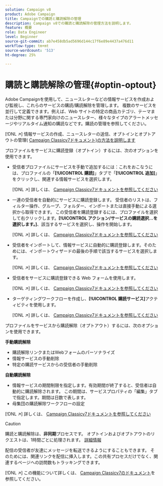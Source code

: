 ```yaml
---
solution: Campaign v8
product: Adobe Campaign
title: Campaignでの購読と購読解除の管理
description: Campaign v8での購読と購読解除の管理方法を説明します。
feature: 概要
role: Data Engineer
level: Beginner
source-git-commit: ab7e458db5ad5696d144c17f6e89e4437a476d11
workflow-type: tm+mt
source-wordcount: '513'
ht-degree: 25%

---
```


# 購読と購読解除の管理{#optin-optout}

Adobe Campaignを使用して、ニュースレターなどの情報サービスを作成および監視し、これらのサービスの購読/購読解除を管理します。 複数のサービスを並行して定義できます。例えば、Web サイトの特定の商品カテゴリ、テーマまたは分野に関する専門家向けのニュースレター、様々なタイプのアラートメッセージやリアルタイム通知の購読などです。購読の管理を参照してください。

[!DNL :arrow_upper_right:] 情報サービスの作成、ニュースレターの送信、オプトインとオプトアウトの管理( [Campaign Classicv7ドキュメント)の方法を説明します](https://experienceleague.adobe.com/docs/campaign-classic/using/sending-messages/subscriptions-and-referrals/managing-subscriptions.html)

プロファイルをサービスに購読登録（オプトイン）するには、次のオプションを使用できます。

* 受信者プロファイルにサービスを手動で追加するには：これをおこなうには、プロファイルの「**[!UICONTROL 購読]**」タブで「**[!UICONTROL 追加]**」をクリックし、関連する情報サービスを選択します。

   [!DNL :arrow_upper_right:] 詳しくは、 [Campaign Classicv7ドキュメントを参照してください](https://experienceleague.adobe.com/docs/campaign-classic/using/getting-started/profile-management/editing-a-profile.html?lang=en#deliveries-tab)

* 一連の受信者を自動的にサービスに購読登録します。 受信者のリストは、フィルター操作、グループ、フォルダー、インポートまたは直接手動による選択から取得できます。 この受信者を購読登録するには、プロファイルを選択して右クリックします。**[!UICONTROL アクション/サービスの購読選択…を選択します。]**、該当するサービスを選択し、操作を開始します。

   [!DNL :arrow_upper_right:] 詳しくは、 [Campaign Classicv7ドキュメントを参照してください](https://experienceleague.adobe.com/docs/campaign-classic/using/getting-started/profile-management/editing-a-profile.html?lang=en#deliveries-tab)


* 受信者をインポートして、情報サービスに自動的に購読登録します。そのためには、インポートウィザードの最後の手順で該当するサービスを選択します。

   [!DNL :arrow_upper_right:] 詳しくは、 [Campaign Classicv7ドキュメントを参照してください](https://experienceleague.adobe.com/docs/campaign-classic/using/getting-started/importing-and-exporting-data/generic-imports-exports/executing-import-jobs.html?lang=en#step-5---additional-step-when-importing-recipients)

* 受信者をサービスに購読登録できる Web フォームを使用します。

   [!DNL :arrow_upper_right:] 詳しくは、 [Campaign Classicv7ドキュメントを参照してください](https://experienceleague.adobe.com/docs/campaign-classic/using/designing-content/web-forms/use-cases--web-forms.html?lang=en#create-a-subscription--form-with-double-opt-in)


* ターゲティングワークフローを作成し、**[!UICONTROL 購読サービス]**&#x200B;アクティビティを使用します。

   [!DNL :arrow_upper_right:] 詳しくは、 [Campaign Classicv7ドキュメントを参照してください](https://experienceleague.adobe.com/docs/campaign-classic/using/automating-with-workflows/targeting-activities/subscription-services.html?lang=en#example--subscribe-a-list-of-recipients-to-a-newsletter)


プロファイルをサービスから購読解除（オプトアウト）するには、次のオプションを使用できます。

**手動購読解除**

* 購読解除リンクまたはWebフォームのパーソナライズ
* 情報サービスの手動削除
* 特定の購読サービスからの受信者の手動削除

**自動購読解除**

* 情報サービスの期間制限を指定します。有効期間が終了すると、受信者は自動的に購読解除されます。 この期間は、サービスプロパティの「編集」タブで指定します。期間は日数で表します。
* 母集団の購読解除ワークフローの設定

[!DNL :arrow_upper_right:] 詳しくは、 [Campaign Classicv7ドキュメントを参照してください](https://experienceleague.adobe.com/docs/campaign-classic/using/sending-messages/subscriptions-and-referrals/managing-subscriptions.html?lang=en#unsubscribing-a-recipient-from-a-service)


>[!CAUTION]
>
>購読と購読解除は、**非同期**&#x200B;プロセスです。 オプトインおよびオプトアウトのリクエストは、1時間ごとに処理されます。 [詳細情報](../dev/new-apis.md#sub-apis)

配信の受信者が友達にメッセージを転送できるようにすることもできます。 そのためには、関連リンクを配信に挿入します。この共有プロセスだけでなく、関連するページへの訪問数もトラッキングできます。

[!DNL :arrow_upper_right:] この機能について詳しくは、 [Campaign Classicv7のドキュメント](https://experienceleague.adobe.com/docs/campaign-classic/using/sending-messages/subscriptions-and-referrals/viral-and-social-marketing.html?lang=en#viral-marketing--forward-to-a-friend)を参照してください。